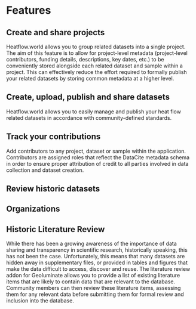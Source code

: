 <!-- > {sub-ref}`wordcount-words` words | {sub-ref}`wordcount-minutes` min read -->
# Features

## Create and share projects

Heatflow.world allows you to group related datasets into a single project. The aim of this feature is to allow for project-level metadata (project-level contributors, funding details, descriptions, key dates, etc.) to be conveniently stored alongside each related dataset and sample within a project. This can effectively reduce the effort required to formally publish your related datasets by storing common metadata at a higher level. 

## Create, upload, publish and share datasets

Heatflow.world allows you to easily manage and publish your heat flow related datasets in accordance with community-defined standards.


## Track your contributions

Add contributors to any project, dataset or sample within the application. Contributors are assigned roles that reflect the DataCite metadata schema in order to ensure proper attribution of credit to all parties involved in data collection and dataset creation.


## Review historic datasets


## Organizations


## Historic Literature Review

<!-- :::{note}
The optional literature review feature encourages community members to explore existing literature for potentially relevant data, fostering rapid database growth.
::: -->

While there has been a growing awareness of the importance of data sharing and transparency in scientific research, historically speaking, this has not been the case. Unfortunately, this means that many datasets are hidden away in supplementary files, or provided in tables and figures that make the data difficult to access, discover and reuse. The literature review addon for Geoluminate allows you to provide a list of existing literature items that are likely to contain data that are relevant to the database. Community members can then review these literature items, assessing them for any relevant data before submitting them for formal review and inclusion into the database. 

<!-- ### How does it work?

This addon allows you to manage a seperate list of literature items that are not directly related to a dataset contained within the database. This list should contain literature items that have been marked by site administrators as probably containing data that are relevant to the database, but have not yet been added. This list of potential datasets is presented to the community, who can then select an item to review, assessing it's contents for data that are relevant to the database. During this process, a new dataset is created and submitted for internal review (just like any other dataset). Once the dataset has been reviewed and approved, it is added to the database and the literature item is removed from the list of potential datasets.

### What's the incentive?

The incentive for community members to review literature items is that their contributions are recorded and they will be credited as an author on the next full release of the database. -->